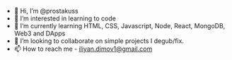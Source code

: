 - 👋 Hi, I’m @prostakuss
- 👀 I’m interested in learning to code
- 🌱 I’m currently learning HTML, CSS, Javascript, Node, React, MongoDB, Web3 and DApps
- 💞️ I’m looking to collaborate on simple projects I degub/fix.
- 📫 How to reach me - iliyan.dimov1@gmail.com

<!---
prostakuss/prostakuss is a ✨ special ✨ repository because its `README.md` (this file) appears on your GitHub profile.
You can click the Preview link to take a look at your changes.
--->
